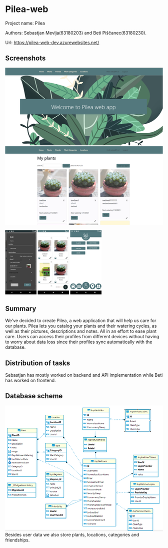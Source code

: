 # Pilea-web

Project name: Pilea

Authors: Sebastjan Mevlja(63180203) and Beti Piščanec(63180230).

Url: https://pilea-web-dev.azurewebsites.net/


## Screenshots
![image 1](screenshots/image1.png)
![image 2](screenshots/image2.png)
<p float="left">
  <img src="screenshots/image3.png" alt="image3" width="100" />
  <img src="screenshots/image4.png" alt="image4" width="100" /> 
  <img src="screenshots/image5.png" alt="image5" width="100" />
</p>

## Summary

We've decided to create Pilea, a web application that will help us care for our plants. Pilea lets you catalog your plants and their watering cycles, as well as their pictures, descriptions and notes. All in an effort to ease plant care. Users can access their profiles from different devices without having to worry about data loss since their profiles sync automatically with the database.


## Distribution of tasks
Sebastjan has mostly worked on backend and API implementation while Beti has worked on frontend.


## Database scheme
![database diagram](screenshots/database.png)  
Besides user data we also store plants, locations, categories and friendships.
